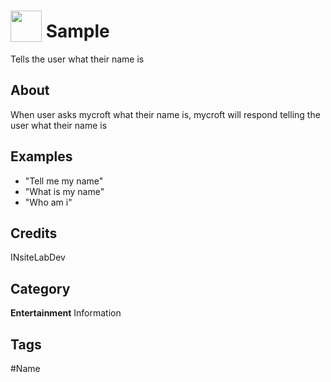 # <img src="https://raw.githack.com/FortAwesome/Font-Awesome/master/svgs/solid/meh.svg" card_color="#BFB7CA" width="50" height="50" style="vertical-align:bottom"/> Sample
Tells the user what their name is

## About
When user asks mycroft what their name is, mycroft will respond telling the user what their name is

## Examples
* "Tell me my name"
* "What is my name"
* "Who am i"

## Credits
INsiteLabDev

## Category
**Entertainment**
Information

## Tags
#Name

